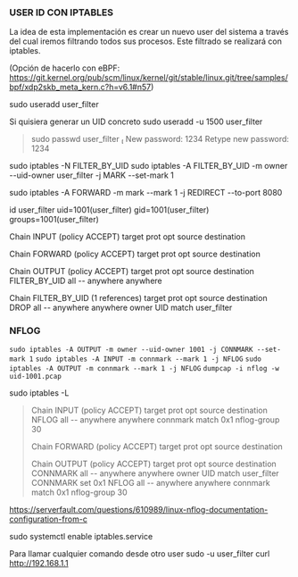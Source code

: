 ### USER ID CON IPTABLES
La idea de esta implementación es crear un nuevo user del sistema a través del cual iremos filtrando todos sus procesos.
Este filtrado se realizará con iptables.

(Opción de hacerlo con eBPF: https://git.kernel.org/pub/scm/linux/kernel/git/stable/linux.git/tree/samples/bpf/xdp2skb_meta_kern.c?h=v6.1#n57)

 sudo useradd user_filter
 
 Si quisiera generar un UID concreto
 sudo useradd -u 1500 user_filter
 
>  sudo passwd user_filter                                     
New password: 1234
Retype new password: 1234

sudo iptables -N FILTER_BY_UID
sudo iptables -A FILTER_BY_UID -m owner --uid-owner user_filter -j MARK --set-mark 1

sudo iptables -A FORWARD -m mark --mark 1 -j REDIRECT --to-port 8080

id user_filter
uid=1001(user_filter) gid=1001(user_filter) groups=1001(user_filter)


Chain INPUT (policy ACCEPT)
target     prot opt source               destination

Chain FORWARD (policy ACCEPT)
target     prot opt source               destination

Chain OUTPUT (policy ACCEPT)
target     prot opt source               destination
FILTER_BY_UID  all  --  anywhere             anywhere

Chain FILTER_BY_UID (1 references)
target     prot opt source               destination
DROP       all  --  anywhere             anywhere             owner UID match user_filter

### NFLOG

`sudo iptables -A OUTPUT -m owner --uid-owner 1001 -j CONNMARK --set-mark 1`
`sudo iptables -A INPUT -m connmark --mark 1 -j NFLOG`
`sudo iptables -A OUTPUT -m connmark --mark 1 -j NFLOG`
`dumpcap -i nflog -w uid-1001.pcap`


sudo iptables -L
> Chain INPUT (policy ACCEPT)
> target     prot opt source               destination
> NFLOG      all  --  anywhere             anywhere             connmark match  0x1 nflog-group 30
> 
> Chain FORWARD (policy ACCEPT)
> target     prot opt source               destination
> 
> Chain OUTPUT (policy ACCEPT)
> target     prot opt source               destination
> CONNMARK   all  --  anywhere             anywhere             owner UID match user_filter CONNMARK set 0x1
> NFLOG      all  --  anywhere             anywhere             connmark match  0x1 nflog-group 30


https://serverfault.com/questions/610989/linux-nflog-documentation-configuration-from-c

sudo systemctl enable iptables.service

Para llamar cualquier comando desde otro user
 sudo -u user_filter curl http://192.168.1.1


